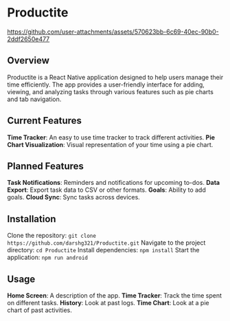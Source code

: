 # Productite

https://github.com/user-attachments/assets/570623bb-6c69-40ec-90b0-2ddf2650e477

## Overview
Productite is a React Native application designed to help users manage their time efficiently. The app provides a user-friendly interface for adding, viewing, and analyzing tasks through various features such as pie charts and tab navigation.  
## Current Features
**Time Tracker**: An easy to use time tracker to track different activities.
**Pie Chart Visualization**: Visual representation of your time using a pie chart.
## Planned Features
**Task Notifications**: Reminders and notifications for upcoming to-dos.
**Data Export**: Export task data to CSV or other formats.
**Goals**: Ability to add goals.
**Cloud Sync**: Sync tasks across devices.
## Installation
Clone the repository: ```git clone https://github.com/darshg321/Productite.git```
Navigate to the project directory: ```cd Productite```
Install dependencies: ```npm install```
Start the application: ```npm run android```
## Usage
**Home Screen**: A description of the app.
**Time Tracker**: Track the time spent on different tasks.
**History**: Look at past logs.
**Time Chart**: Look at a pie chart of past activities.
